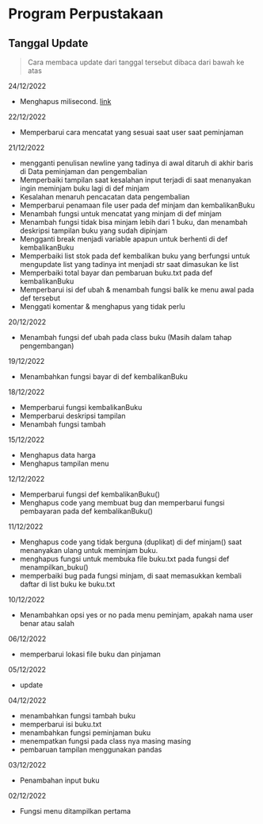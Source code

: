 # Program Perpustakaan


## Tanggal Update 
> Cara membaca update dari tanggal tersebut dibaca dari bawah ke atas

24/12/2022
- Menghapus milisecond. [link](https://github.com/Keinin04/Prodas-python/commit/a393fb2e7fabc923480f15c46e84f3559bdc65c4)


22/12/2022
- Memperbarui cara mencatat yang sesuai saat user saat peminjaman 

21/12/2022
- mengganti penulisan newline yang tadinya di awal ditaruh di akhir baris di Data peminjaman dan pengembalian
- Memperbaiki tampilan saat kesalahan input terjadi di saat menanyakan ingin meminjam buku lagi di def minjam
- Kesalahan menaruh pencacatan data pengembalian 
- Memperbarui penamaan file user pada def minjam dan kembalikanBuku
- Menambah fungsi untuk mencatat yang minjam di def minjam
- Menambah fungsi tidak bisa minjam lebih dari 1 buku, dan menambah deskripsi tampilan buku yang sudah dipinjam
- Mengganti break menjadi variable apapun untuk berhenti di def kembalikanBuku
- Memperbaiki list stok pada def kembalikan buku yang berfungsi untuk mengupdate list yang tadinya int menjadi str saat dimasukan ke list
- Memperbaiki total bayar dan pembaruan buku.txt pada def kembalikanBuku
- Memperbarui isi def ubah & menambah fungsi balik ke menu awal pada def tersebut
- Menggati komentar & menghapus yang tidak perlu

20/12/2022
- Menambah fungsi def ubah pada class buku (Masih dalam tahap pengembangan)

19/12/2022
- Menambahkan fungsi bayar di def kembalikanBuku

18/12/2022
- Memperbarui fungsi kembalikanBuku
- Memperbarui deskripsi tampilan
- Menambah fungsi tambah

15/12/2022
- Menghapus data harga
- Menghapus tampilan menu

12/12/2022
- Memperbarui fungsi def kembalikanBuku()
- Menghapus code yang membuat bug dan memperbarui fungsi pembayaran pada def kembalikanBuku()

11/12/2022
- Menghapus code yang tidak berguna (duplikat) di def minjam() saat menanyakan ulang untuk meminjam buku.
- menghapus fungsi untuk membuka file buku.txt pada fungsi def menampilkan_buku()
- memperbaiki bug pada fungsi minjam, di saat memasukkan kembali daftar di list buku ke buku.txt

10/12/2022
- Menambahkan opsi yes or no pada menu peminjam, apakah nama user benar atau salah

06/12/2022
- memperbarui lokasi file buku dan pinjaman

05/12/2022
- update

04/12/2022
- menambahkan fungsi tambah buku
- memperbarui isi buku.txt
- menambahkan fungsi peminjaman buku
- menempatkan fungsi pada class nya masing masing
- pembaruan tampilan menggunakan pandas

03/12/2022
- Penambahan input buku

02/12/2022 
- Fungsi menu ditampilkan pertama
